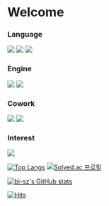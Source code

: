 # Welcome 

### Language
<img src="https://img.shields.io/badge/Python-3776AB?style=for-the-badge&logo=python&logoColor=white" /> <img src="	https://img.shields.io/badge/C%23-239120?style=for-the-badge&logo=c-sharp&logoColor=whit" /> <img src="https://img.shields.io/badge/c%2B%2B-%2300599C.svg?&style=for-the-badge&logo=c%2B%2B&logoColor=white" />

### Engine
<img src="https://img.shields.io/badge/Unity-100000?style=for-the-badge&logo=unity&logoColor=white"/> <img src="https://img.shields.io/badge/NVIDIA_ISAAC_SIM-217346?style=for-the-badge&logo=microsoft-excel&logoColor=white"/>

### Cowork
<img src="https://img.shields.io/badge/Notion-000000?style=for-the-badge&logo=notion&logoColor=white"/> <img src="https://img.shields.io/badge/Microsoft_Teams-6264A7?style=for-the-badge&logo=microsoft-teams&logoColor=white"/>

### Interest
<img src="https://img.shields.io/badge/unrealengine-%23313131.svg?style=for-the-badge&logo=unrealengine&logoColor=white"/>

﻿[![Top Langs](https://github-readme-stats.vercel.app/api/top-langs/?username=rafaam11&langs_count=10&layout=compact&theme=graywhite)](https://github.com/rafaam11/rafaam11)﻿ [![Solved.ac 프로필](http://mazassumnida.wtf/api/v2/generate_badge?boj=dgrme21)](https://solved.ac/dgrme21) 

[![bi-sz's GitHub stats](https://github-readme-stats.vercel.app/api?username=rafaam11&include_all_commits=true&show_icons=true&theme=graywhite)](https://github.com/rafaam11/github-readme-stats)

[![Hits](https://hits.seeyoufarm.com/api/count/incr/badge.svg?url=https%3A%2F%2Fgithub.com%2Frafaam11%2Fhit-counter&count_bg=%23405CF3&title_bg=%23555555&icon=&icon_color=%23E7E7E7&title=GitHub&edge_flat=false)](https://hits.seeyoufarm.com)
